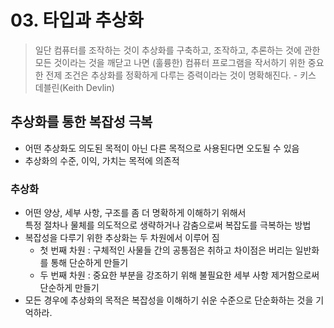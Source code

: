 # 03. 타입과 추상화

> 일단 컴퓨터를 조작하는 것이 추상화를 구축하고, 조작하고, 추론하는 것에 관한 모든 것이라는 것을 깨닫고 나면 
> (훌륭한) 컴퓨터 프로그램을 작서하기 위한 중요한 전제 조건은 추상화를 정확하게 다루는 증력이라는 것이 명확해진다.
> \- 키스 데블린(Keith Devlin)


## 추상화를 통한 복잡성 극복

- 어떤 추상화도 의도된 목적이 아닌 다른 목적으로 사용된다면 오도될 수 있음
- 추상화의 수준, 이익, 가치는 목적에 의존적

### 추상화

- 어떤 양상, 세부 사항, 구조를 좀 더 명확하게 이해하기 위해서 <br/> 특정 절차나 물체를 의도적으로 생략하거나 감춤으로써 복잡도를 극복하는 방법
- 복잡성을 다루기 위한 추상화는 두 차원에서 이루어 짐
  - 첫 번째 차원 : 구체적인 사물들 간의 공통점은 취하고 차이점은 버리는 일반화를 통해 단순하게 만들기
  - 두 번째 차원 : 중요한 부분을 강조하기 위해 불필요한 세부 사항 제거함으로써 단순하게 만들기
- 모든 경우에 추상화의 목적은 복잡성을 이해하기 쉬운 수준으로 단순화하는 것을 기억하라.

